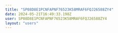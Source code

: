 ```yaml
---
title: "SP08D8E1PCNFAPNF76523K58MRAF6FQJ26588ZY4"
date: 2024-05-21T16:49:33.198Z
user: SP08D8E1PCNFAPNF76523K58MRAF6FQJ26588ZY4
layout: "users"
---
```

    
